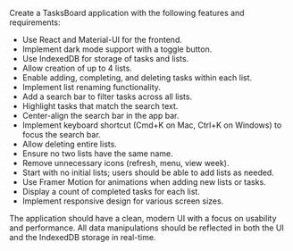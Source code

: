 Create a TasksBoard application with the following features and requirements:

- Use React and Material-UI for the frontend.
- Implement dark mode support with a toggle button.
- Use IndexedDB for storage of tasks and lists.
- Allow creation of up to 4 lists.
- Enable adding, completing, and deleting tasks within each list.
- Implement list renaming functionality.
- Add a search bar to filter tasks across all lists.
- Highlight tasks that match the search text.
- Center-align the search bar in the app bar.
- Implement keyboard shortcut (Cmd+K on Mac, Ctrl+K on Windows) to focus the search bar.
- Allow deleting entire lists.
- Ensure no two lists have the same name.
- Remove unnecessary icons (refresh, menu, view week).
- Start with no initial lists; users should be able to add lists as needed.
- Use Framer Motion for animations when adding new lists or tasks.
- Display a count of completed tasks for each list.
- Implement responsive design for various screen sizes.

The application should have a clean, modern UI with a focus on usability and performance. All data manipulations should be reflected in both the UI and the IndexedDB storage in real-time.
